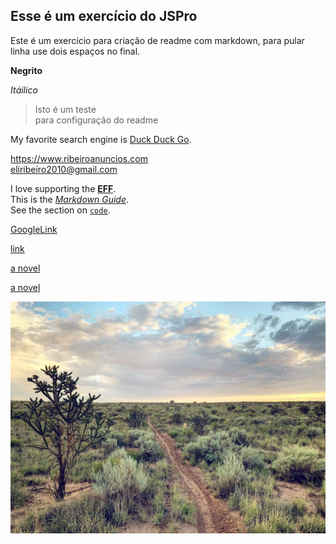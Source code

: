 ## Esse é um exercício do JSPro

Este é um exercício para criação de readme com markdown, para pular linha use dois espaços no final.  

**Negrito**

*Itáilico*  

> Isto é um teste  
> para configuração do readme


My favorite search engine is [Duck Duck Go](https://duckduckgo.com).

<https://www.ribeiroanuncios.com>  
<eliribeiro2010@gmail.com>

I love supporting the **[EFF](https://eff.org)**.  
This is the *[Markdown Guide](https://www.markdownguide.org)*.  
See the section on [`code`](#code).

[GoogleLink](https://www.google.com)  

<a href="https://www.example.com/my great page">link</a>  

[a novel](https://en.wikipedia.org/wiki/The_Milagro_Beanfield_War_%28novel%29)  

<a href="https://en.wikipedia.org/wiki/The_Milagro_Beanfield_War_(novel)">a novel</a>  


![The San Juan Mountains are beautiful!](/assets/agreste.png "San Juan Mountains")


